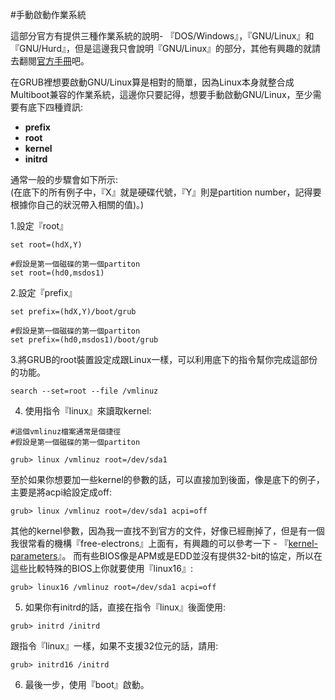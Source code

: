 #手動啟動作業系統

這部分官方有提供三種作業系統的說明- 『DOS/Windows』，『GNU/Linux』和『GNU/Hurd』，但是這邊我只會說明『GNU/Linux』的部分，其他有興趣的就請去翻閱[官方手冊](https://www.gnu.org/software/grub/manual/grub.html#OS_002dspecific-notes)吧。

在GRUB裡想要啟動GNU/Linux算是相對的簡單，因為Linux本身就整合成Multiboot兼容的作業系統，這邊你只要記得，想要手動啟動GNU/Linux，至少需要有底下四種資訊:
- **prefix**
- **root**
- **kernel**
- **initrd**

通常一般的步驟會如下所示:<br>
(在底下的所有例子中，『X』就是硬碟代號，『Y』則是partition number，記得要根據你自己的狀況帶入相關的值)。)


1.設定『root』
```
set root=(hdX,Y)

#假設是第一個磁碟的第一個partiton
set root=(hd0,msdos1)

```

2.設定『prefix』
```
set prefix=(hdX,Y)/boot/grub

#假設是第一個磁碟的第一個partiton
set prefix=(hd0,msdos1)/boot/grub
```

3.將GRUB的root裝置設定成跟Linux一樣，可以利用底下的指令幫你完成這部份的功能。
```
search --set=root --file /vmlinuz
```

4. 使用指令『linux』來讀取kernel:
```
#這個vmlinuz檔案通常是個捷徑
#假設是第一個磁碟的第一個partiton

grub> linux /vmlinuz root=/dev/sda1
```
至於如果你想要加一些kernel的參數的話，可以直接加到後面，像是底下的例子，主要是將acpi給設定成off:
```
grub> linux /vmlinuz root=/dev/sda1 acpi=off
```
其他的kernel參數，因為我一直找不到官方的文件，好像已經刪掉了，但是有一個我很常看的機構『free-electrons』上面有，有興趣的可以參考一下 - 『[kernel-parameters](http://lxr.free-electrons.com/source/Documentation/kernel-parameters.txt)』。
而有些BIOS像是APM或是EDD並沒有提供32-bit的協定，所以在這些比較特殊的BIOS上你就要使用『linux16』:
```
grub> linux16 /vmlinuz root=/dev/sda1 acpi=off
```
5. 如果你有initrd的話，直接在指令『linux』後面使用:
```
grub> initrd /initrd
```
跟指令『linux』一樣，如果不支援32位元的話，請用:
```
grub> initrd16 /initrd
```
6. 最後一步，使用『boot』啟動。








